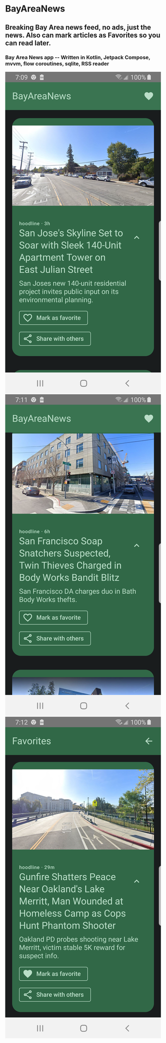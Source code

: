 # BayAreaNews

## Breaking Bay Area news feed, no ads, just the news.  Also can mark articles as Favorites so you can read later.

### Bay Area News app -- Written in Kotlin, Jetpack Compose, mvvm, flow coroutines, sqlite, RSS reader

<img src="external/screenshot_rss_1.png"/>


<img src="external/screenshot_rss_2.png"/>


<img src="external/screenshot_faves_1.png"/>


